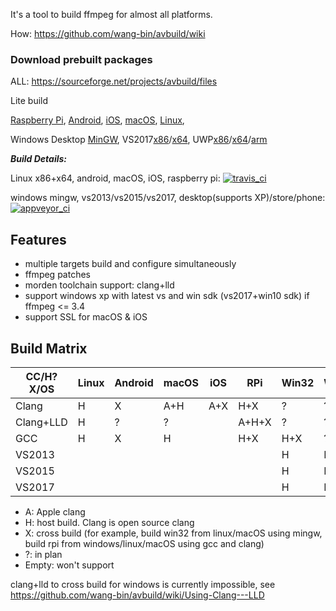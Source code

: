 It's a tool to build ffmpeg for almost all platforms.

How: https://github.com/wang-bin/avbuild/wiki

### Download prebuilt packages

ALL: https://sourceforge.net/projects/avbuild/files

Lite build

[Raspberry Pi](https://sourceforge.net/projects/avbuild/files/raspberry-pi/ffmpeg-3.4.1-raspberry-pi-appleclang-lite.tar.xz/download), [Android](https://sourceforge.net/projects/avbuild/files/android/ffmpeg-3.4.1-android-clang-lite.tar.xz/download), [iOS](https://sourceforge.net/projects/avbuild/files/iOS/ffmpeg-3.4.1-iOS-lite.tar.xz/download), [macOS](https://sourceforge.net/projects/avbuild/files/macOS/ffmpeg-3.4.1-macOS-lite.tar.xz/download), [Linux](https://sourceforge.net/projects/avbuild/files/linux/ffmpeg-3.4.1-linux-gcc-lite.tar.xz/download), 

Windows Desktop [MinGW](https://sourceforge.net/projects/avbuild/files/windows-desktop/ffmpeg-3.4.1-desktop-MINGW-lite.7z/download), VS2017[x86](https://sourceforge.net/projects/avbuild/files/windows-desktop/ffmpeg-3.4.1-desktop-VS2017x86-lite.7z/download)/[x64](https://sourceforge.net/projects/avbuild/files/windows-desktop/ffmpeg-3.4.1-desktop-VS2017x64-lite.7z/download), UWP[x86](https://sourceforge.net/projects/avbuild/files/windows-store/ffmpeg-3.4.1-store-VS2013x86-lite.7z/download)/[x64](https://sourceforge.net/projects/avbuild/files/windows-store/ffmpeg-3.4.1-store-VS2017x64-lite.7z/download)/[arm](https://sourceforge.net/projects/avbuild/files/windows-store/ffmpeg-3.4.1-store-VS2017arm-lite.7z/download)



***Build Details:***

Linux x86+x64, android, macOS, iOS, raspberry pi: [![travis_ci](https://travis-ci.org/wang-bin/avbuild.svg?branch=master)](https://travis-ci.org/wang-bin/avbuild)

windows mingw, vs2013/vs2015/vs2017, desktop(supports XP)/store/phone: [![appveyor_ci](https://ci.appveyor.com/api/projects/status/github/wang-bin/avbuild?branch=master&svg=true)](https://ci.appveyor.com/project/wang-bin/avbuild)

## Features

- multiple targets build and configure simultaneously
- ffmpeg patches
- morden toolchain support: clang+lld
- support windows xp with latest vs and win sdk (vs2017+win10 sdk) if ffmpeg <= 3.4
- support SSL for macOS & iOS

## Build Matrix

| CC/H?X/OS |  Linux  |  Android  |  macOS  |   iOS   |    RPi    |  Win32  |  WinStore  | WinPhone |
|-----------|---------|-----------|---------|---------|-----------|---------|------------|----------|
|   Clang   |    H    |     X     |   A+H   |   A+X   |    H+X    |    ?    |      ?     |     ?    |
| Clang+LLD |    H    |     ?     |    ?    |         |   A+H+X   |    ?    |      ?     |     ?    |
|    GCC    |    H    |     X     |    H    |         |    H+X    |   H+X   |      ?     |     ?    |
|  VS2013   |         |           |         |         |           |    H    |      H     |     X    |
|  VS2015   |         |           |         |         |           |    H    |      H     |     X    |
|  VS2017   |         |           |         |         |           |    H    |      H     |     ?    |


- A: Apple clang
- H: host build. Clang is open source clang
- X: cross build (for example, build win32 from linux/macOS using mingw, build rpi from windows/linux/macOS using gcc and clang)
- ?: in plan
- Empty: won't support

clang+lld to cross build for windows is currently impossible, see https://github.com/wang-bin/avbuild/wiki/Using-Clang---LLD

